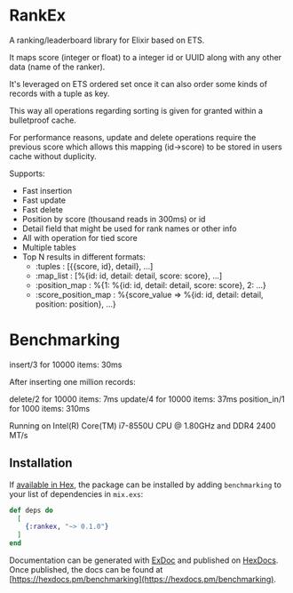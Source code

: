 # RankEx

A ranking/leaderboard library for Elixir based on ETS.

It maps score (integer or float) to a integer id or UUID along with any other 
data (name of the ranker). 

It's leveraged on ETS ordered set once it can also order some kinds of records 
with a tuple as key.

This way all operations regarding sorting is given for granted within a bulletproof cache.

For performance reasons, update and delete operations require the previous score which 
allows this mapping (id->score) to be stored in users cache without duplicity.

Supports:

  - Fast insertion
  - Fast update
  - Fast delete
  - Position by score (thousand reads in 300ms) or id 
  - Detail field that might be used for rank names or other info 
  - All with operation for tied score
  - Multiple tables
  - Top N results in different formats:
    - :tuples : [{{score, id}, detail}, ...]
    - :map_list : [%{id: id, detail: detail, score: score}, ...]
    - :position_map : %{1: %{id: id, detail: detail, score: score}, 2: ...}
    - :score_position_map : %{score_value => %{id: id, detail: detail, position: position}, ...}
  
# Benchmarking

insert/3 for 10000 items: 30ms

After inserting one million records:

 delete/2 for 10000 items: 7ms
 update/4 for 10000 items: 37ms
 position_in/1 for 1000 items: 310ms

Running on Intel(R) Core(TM) i7-8550U CPU @ 1.80GHz and DDR4 2400 MT/s

## Installation

If [available in Hex](https://hex.pm/docs/publish), the package can be installed
by adding `benchmarking` to your list of dependencies in `mix.exs`:

```elixir
def deps do
  [
    {:rankex, "~> 0.1.0"}
  ]
end
```

Documentation can be generated with [ExDoc](https://github.com/elixir-lang/ex_doc)
and published on [HexDocs](https://hexdocs.pm). Once published, the docs can
be found at [https://hexdocs.pm/benchmarking](https://hexdocs.pm/benchmarking).

